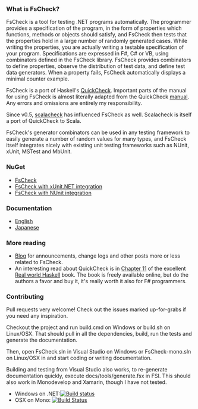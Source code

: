 ### What is FsCheck? ###

FsCheck is a tool for testing .NET programs automatically. The programmer provides a specification of the program, in the form of properties which functions, methods or objects should satisfy, and FsCheck then tests that the properties hold in a large number of randomly generated cases. While writing the properties, you are actually writing a testable specification of your program. Specifications are expressed in F#, C# or VB, using combinators defined in the FsCheck library. FsCheck provides combinators to define properties, observe the distribution of test data, and define test data generators. When a property fails, FsCheck automatically displays a minimal counter example.

FsCheck is a port of Haskell's [QuickCheck](http://www.cse.chalmers.se/~rjmh/QuickCheck/). Important parts of the manual for using FsCheck is almost literally adapted from the QuickCheck [manual](http://www.cse.chalmers.se/~rjmh/QuickCheck/manual.html). Any errors and omissions are entirely my responsibility.

Since v0.5, [scalacheck](https://github.com/rickynils/scalacheck) has influenced FsCheck as well. Scalacheck is itself a port of QuickCheck to Scala.

FsCheck's generator combinators can be used in any testing framework to easily generate a number of random values for many types, and FsCheck itself integrates nicely with existing unit testing frameworks such as NUnit, xUnit, MSTest and MbUnit.

### NuGet ###

* [FsCheck](http://nuget.org/List/Packages/FsCheck)
* [FsCheck with xUnit.NET integration](http://nuget.org/List/Packages/FsCheck.Xunit)
* [FsCheck with NUnit integration](http://www.nuget.org/packages/FsCheck.Nunit/)
 
### Documentation ###

* [English](https://fsharp.github.io/FsCheck/)
* [Japanese](https://fsharp.github.io/FsCheck/ja)

### More reading ###
* [Blog](http://fortysix-and-two.blogspot.com) for announcements, change logs and other posts more or less related to FsCheck. 
* An interesting read about QuickCheck is in [Chapter 11](http://book.realworldhaskell.org/read/testing-and-quality-assurance.html) of the excellent [Real world Haskell](http://book.realworldhaskell.org) book. The book is freely available online, but do the authors a favor and buy it, it's really worth it  also for F# programmers.

### Contributing ###

Pull requests very welcome! Check out the issues marked up-for-grabs if you need any inspiration.

Checkout the project and run build.cmd on Windows or build.sh on Linux/OSX. That should pull in all the dependencies, build, run the tests and generate the documentation.

Then, open FsCheck.sln in Visual Studio on Windows or FsCheck-mono.sln on Linux/OSX in and start coding or writing documentation. 

Building and testing from Visual Studio also works, to re-generate documentation quickly, execute docs/tools/generate.fsx in FSI. This should also work in Monodevelop and Xamarin, though I have not tested.

- Windows on .NET:[![Build status](https://ci.appveyor.com/api/projects/status/7ytaslpgxxtw7036)](https://ci.appveyor.com/project/kurtschelfthout/fscheck)
- OSX on Mono: [![Build Status](https://travis-ci.org/fsharp/FsCheck.svg?branch=master)](https://travis-ci.org/fsharp/FsCheck)




